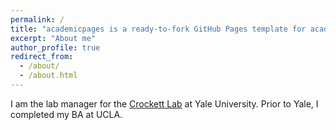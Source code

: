 ```yaml
---
permalink: /
title: "academicpages is a ready-to-fork GitHub Pages template for academic personal websites"
excerpt: "About me"
author_profile: true
redirect_from: 
  - /about/
  - /about.html
---
```


I am the lab manager for the [Crockett Lab](https://www.crockettlab.org/) at Yale University. Prior to Yale, I completed my BA at UCLA.
